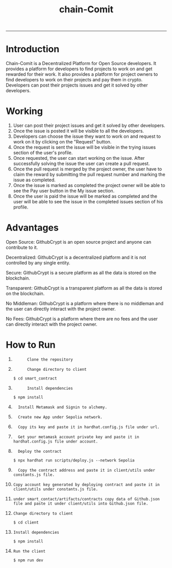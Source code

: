 <h1 align="center"> chain-Comit </h1> <br>

<hr>

# Introduction

Chain-Comit is a Decentralized Platform for Open Source developers. It provides a platform for developers to find projects to work on and get rewarded for their work. It also provides a platform for project owners to find developers to work on their projects and pay them in crypto. Developers can post their projects issues and get it solved by other developers.

# Working

1. User can post their project issues and get it solved by other developers.
2. Once the issue is posted it will be visible to all the developers.
3. Developers can choose the issue they want to work on and request to work on it by clicking on the "Request" button.
4. Once the request is sent the issue will be visible in the trying issues section of the user's profile.
5. Once requested, the user can start working on the issue. After successfully solving the issue the user can create a pull request.
6. Once the pull request is merged by the project owner, the user have to claim the reward by submitting the pull request number and marking the issue as completed.
7. Once the issue is marked as completed the project owner will be able to see the Pay user button in the My issue section.
8. Once the user is paid the issue will be marked as completed and the user will be able to see the issue in the completed issues section of his profile.

# Advantages

Open Source: GithubCrypt is an open source project and anyone can contribute to it.

Decentralized: GithubCrypt is a decentralized platform and it is not controlled by any single entity.

Secure: GithubCrypt is a secure platform as all the data is stored on the blockchain.

Transparent: GithubCrypt is a transparent platform as all the data is stored on the blockchain.

No Middleman: GithubCrypt is a platform where there is no middleman and the user can directly interact with the project owner.

No Fees: GithubCrypt is a platform where there are no fees and the user can directly interact with the project owner.

# How to Run

1.           Clone the repository

2.           Change directory to client
    `$ cd smart_contract`
3.           Install dependencies

    `$ npm install`

4.       Install Metamask and Signin to alchemy.

5.       Create new App under Sepolia network.

6.       Copy its key and paste it in hardhat.config.js file under url.

7.       Get your metamask account private key and paste it in hardhat.config.js file under account.

8.       Deploy the contract

    `$ npx hardhat run scripts/deploy.js --network Sepolia`

9.       Copy the contract address and paste it in client/utils under constants.js file.

10.     Copy account key generated by deploying contract and paste it in client/utils under constants.js file.

11.     under smart_contact/artifacts/contracts copy data of Github.json file and paste it under client/utils into Github.json file.

12.     Change directory to client
    `$ cd client`
13.     Install dependencies

    `$ npm install`

14.     Run the client

    `$ npm run dev`
